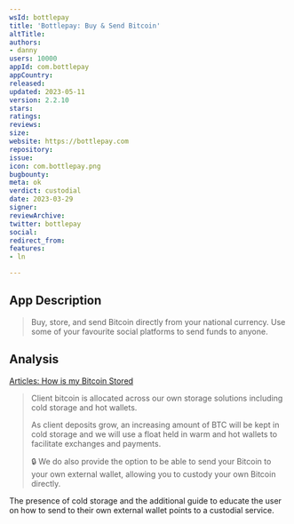 ```yaml
---
wsId: bottlepay
title: 'Bottlepay: Buy & Send Bitcoin'
altTitle: 
authors:
- danny
users: 10000
appId: com.bottlepay
appCountry: 
released: 
updated: 2023-05-11
version: 2.2.10
stars: 
ratings: 
reviews: 
size: 
website: https://bottlepay.com
repository: 
issue: 
icon: com.bottlepay.png
bugbounty: 
meta: ok
verdict: custodial
date: 2023-03-29
signer: 
reviewArchive: 
twitter: bottlepay
social: 
redirect_from: 
features:
- ln

---
```


## App Description 

> Buy, store, and send Bitcoin directly from your national currency. Use some of your favourite social platforms to send funds to anyone.

## Analysis 

[Articles: How is my Bitcoin Stored](https://help.bottlepay.com/en/articles/4772533-how-is-my-bitcoin-stored)

> Client bitcoin is allocated across our own storage solutions including cold storage and hot wallets.
>
> As client deposits grow, an increasing amount of BTC will be kept in cold storage and we will use a float held in warm and hot wallets to facilitate exchanges and payments. 
>
> 🔒 We do also provide the option to be able to send your Bitcoin to your own external wallet, allowing you to custody your own Bitcoin directly. 

The presence of cold storage and the additional guide to educate the user on how to send to their own external wallet points to a custodial service.


